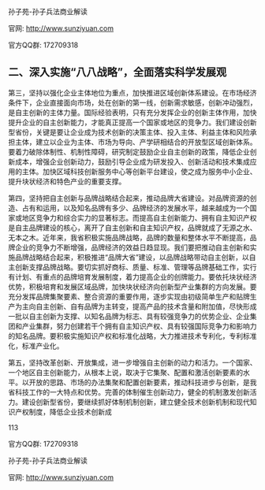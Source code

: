 孙子苑-孙子兵法商业解读

官网: http://www.sunziyuan.com

官方QQ群: 172709318

## 二、深入实施“八八战略”，全面落实科学发展观

第三，坚持以强化企业主体地位为重点，加快推进区域创新体系建设。在市场经济条件下，企业直接面向市场，处在创新的第一线，创新需求敏感，创新冲动强烈，是自主创新的主体力量。国际经验表明，只有充分发挥企业的创新主体作用，加快提升企业的自主创新能力，才能真正提高一个国家或地区的竞争力。我们建设创新型省份，关键是要让企业成为技术创新的决策主体、投入主体、利益主体和风险承担主体，建立以企业为主体、市场为导向、产学研相结合的开放型区域创新体系。要着力破除体制性、机制性障碍，研究制定鼓励企业自主创新的政策，降低企业创新成本，增强企业创新动力，鼓励引导企业成为研发投入、创新活动和技术集成应用的主体。加快区域科技创新服务中心等创新平台建设，使之成为服务中小企业、提升块状经济和特色产业的重要支撑。

第四，坚持把自主创新与品牌战略结合起来，推动品牌大省建设。对品牌资源的创造、占有和运用，以及知名品牌有多少、品牌经济的发展水平，越来越成为一个国家或地区竞争力和综合实力的显著标志。而提高自主创新能力、拥有自主知识产权是自主品牌建设的核心，离开了自主创新和自主知识产权，品牌就成了无源之水、无本之木。近年来，我省积极实施品牌战略，品牌的数量和整体水平不断提高，品牌企业的竞争力不断增强，品牌经济的效益日趋显现。我们要把推动自主创新和实施品牌战略结合起来，积极推进“品牌大省”建设，以品牌战略带动自主创新，以自主创新支撑品牌战略。要切实抓好商标、质量、标准、管理等品牌基础工作，实行有计划、有重点的品牌培育发展制度，着力提高企业的创牌能力。要依托块状经济优势，积极培育和发展区域品牌，加快块状经济向创新型产业集群的方向发展。要充分发挥品牌集聚要素、整合资源的重要作用，逐步实现由初级简单生产和贴牌生产为主向自主创新、自有品牌为主转变，提高产品的技术含量和附加值，尽快形成一批以自主创新为支撑、以知名品牌为标志、具有较强竞争力的优势企业、企业集团和产业集群，努力创建若干个拥有自主知识产权、具有较强国际竞争力和影响力的知名品牌。要积极实施知识产权和标准化战略，大力推进技术专利化，专利标准化，标准产业化。

第五，坚持改革创新、开放集成，进一步增强自主创新的动力和活力。一个国家、一个地区自主创新能力，从根本上说，取决于它集聚、配置和激活创新要素的水平。以开放的思路、市场的办法集聚和配置创新要素，推动科技进步与创新，是我省科技工作的一大特点和优势。完善的体制催生创新动力，健全的机制激发创新活力。建设创新型省份，要继续抓好体制机制创新，建立健全技术创新机制和现代知识产权制度，降低企业技术创新成

113

官方QQ群: 172709318

孙子苑-孙子兵法商业解读

官网: http://www.sunziyuan.com